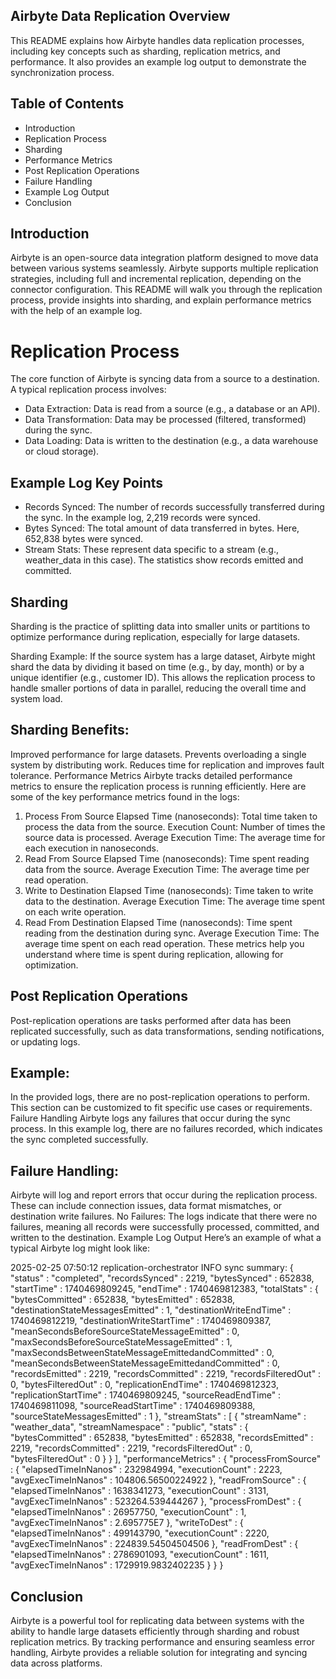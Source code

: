 ## Airbyte Data Replication Overview
This README explains how Airbyte handles data replication processes, including key concepts such as sharding, replication metrics, and performance. It also provides an example log output to demonstrate the synchronization process.

## Table of Contents
- Introduction
- Replication Process
- Sharding
- Performance Metrics
- Post Replication Operations
- Failure Handling
- Example Log Output
- Conclusion

## Introduction
Airbyte is an open-source data integration platform designed to move data between various systems seamlessly. Airbyte supports multiple replication strategies, including full and incremental replication, depending on the connector configuration. This README will walk you through the replication process, provide insights into sharding, and explain performance metrics with the help of an example log.

# Replication Process
The core function of Airbyte is syncing data from a source to a destination. A typical replication process involves:

- Data Extraction: Data is read from a source (e.g., a database or an API).
- Data Transformation: Data may be processed (filtered, transformed) during the sync.
- Data Loading: Data is written to the destination (e.g., a data warehouse or cloud storage).

## Example Log Key Points
- Records Synced: The number of records successfully transferred during the sync. In the example log, 2,219 records were synced.
- Bytes Synced: The total amount of data transferred in bytes. Here, 652,838 bytes were synced.
- Stream Stats: These represent data specific to a stream (e.g., weather_data in this case). The statistics show records emitted and committed.

## Sharding
Sharding is the practice of splitting data into smaller units or partitions to optimize performance during replication, especially for large datasets.

Sharding Example: If the source system has a large dataset, Airbyte might shard the data by dividing it based on time (e.g., by day, month) or by a unique identifier (e.g., customer ID). This allows the replication process to handle smaller portions of data in parallel, reducing the overall time and system load.

## Sharding Benefits:
Improved performance for large datasets.
Prevents overloading a single system by distributing work.
Reduces time for replication and improves fault tolerance.
Performance Metrics
Airbyte tracks detailed performance metrics to ensure the replication process is running efficiently. Here are some of the key performance metrics found in the logs:

1. Process From Source
Elapsed Time (nanoseconds): Total time taken to process the data from the source.
Execution Count: Number of times the source data is processed.
Average Execution Time: The average time for each execution in nanoseconds.
2. Read From Source
Elapsed Time (nanoseconds): Time spent reading data from the source.
Average Execution Time: The average time per read operation.
3. Write to Destination
Elapsed Time (nanoseconds): Time taken to write data to the destination.
Average Execution Time: The average time spent on each write operation.
4. Read From Destination
Elapsed Time (nanoseconds): Time spent reading from the destination during sync.
Average Execution Time: The average time spent on each read operation.
These metrics help you understand where time is spent during replication, allowing for optimization.

## Post Replication Operations
Post-replication operations are tasks performed after data has been replicated successfully, such as data transformations, sending notifications, or updating logs.

## Example: 
In the provided logs, there are no post-replication operations to perform. This section can be customized to fit specific use cases or requirements.
Failure Handling
Airbyte logs any failures that occur during the sync process. In this example log, there are no failures recorded, which indicates the sync completed successfully.

## Failure Handling: 
Airbyte will log and report errors that occur during the replication process. These can include connection issues, data format mismatches, or destination write failures.
No Failures: The logs indicate that there were no failures, meaning all records were successfully processed, committed, and written to the destination.
Example Log Output
Here’s an example of what a typical Airbyte log might look like:

2025-02-25 07:50:12 replication-orchestrator INFO sync summary: {
  "status" : "completed",
  "recordsSynced" : 2219,
  "bytesSynced" : 652838,
  "startTime" : 1740469809245,
  "endTime" : 1740469812383,
  "totalStats" : {
    "bytesCommitted" : 652838,
    "bytesEmitted" : 652838,
    "destinationStateMessagesEmitted" : 1,
    "destinationWriteEndTime" : 1740469812219,
    "destinationWriteStartTime" : 1740469809387,
    "meanSecondsBeforeSourceStateMessageEmitted" : 0,
    "maxSecondsBeforeSourceStateMessageEmitted" : 1,
    "maxSecondsBetweenStateMessageEmittedandCommitted" : 0,
    "meanSecondsBetweenStateMessageEmittedandCommitted" : 0,
    "recordsEmitted" : 2219,
    "recordsCommitted" : 2219,
    "recordsFilteredOut" : 0,
    "bytesFilteredOut" : 0,
    "replicationEndTime" : 1740469812323,
    "replicationStartTime" : 1740469809245,
    "sourceReadEndTime" : 1740469811098,
    "sourceReadStartTime" : 1740469809388,
    "sourceStateMessagesEmitted" : 1
  },
  "streamStats" : [ {
    "streamName" : "weather_data",
    "streamNamespace" : "public",
    "stats" : {
      "bytesCommitted" : 652838,
      "bytesEmitted" : 652838,
      "recordsEmitted" : 2219,
      "recordsCommitted" : 2219,
      "recordsFilteredOut" : 0,
      "bytesFilteredOut" : 0
    }
  } ],
  "performanceMetrics" : {
    "processFromSource" : {
      "elapsedTimeInNanos" : 232984994,
      "executionCount" : 2223,
      "avgExecTimeInNanos" : 104806.56500224922
    },
    "readFromSource" : {
      "elapsedTimeInNanos" : 1638341273,
      "executionCount" : 3131,
      "avgExecTimeInNanos" : 523264.539444267
    },
    "processFromDest" : {
      "elapsedTimeInNanos" : 26957750,
      "executionCount" : 1,
      "avgExecTimeInNanos" : 2.695775E7
    },
    "writeToDest" : {
      "elapsedTimeInNanos" : 499143790,
      "executionCount" : 2220,
      "avgExecTimeInNanos" : 224839.54504504506
    },
    "readFromDest" : {
      "elapsedTimeInNanos" : 2786901093,
      "executionCount" : 1611,
      "avgExecTimeInNanos" : 1729919.9832402235
    }
  }
}
## Conclusion
Airbyte is a powerful tool for replicating data between systems with the ability to handle large datasets efficiently through sharding and robust replication metrics. By tracking performance and ensuring seamless error handling, Airbyte provides a reliable solution for integrating and syncing data across platforms.